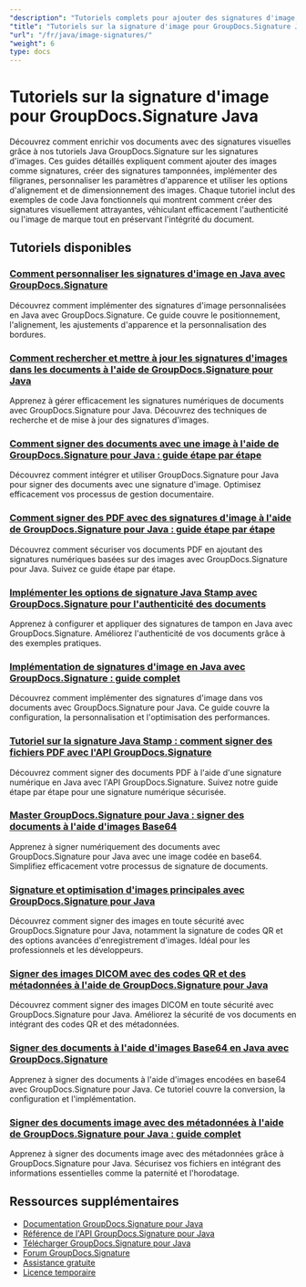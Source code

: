 ```yaml
---
"description": "Tutoriels complets pour ajouter des signatures d'image, des filigranes et des tampons aux documents à l'aide de GroupDocs.Signature pour Java."
"title": "Tutoriels sur la signature d'image pour GroupDocs.Signature Java"
"url": "/fr/java/image-signatures/"
"weight": 6
type: docs
---
```

# Tutoriels sur la signature d'image pour GroupDocs.Signature Java

Découvrez comment enrichir vos documents avec des signatures visuelles grâce à nos tutoriels Java GroupDocs.Signature sur les signatures d'images. Ces guides détaillés expliquent comment ajouter des images comme signatures, créer des signatures tamponnées, implémenter des filigranes, personnaliser les paramètres d'apparence et utiliser les options d'alignement et de dimensionnement des images. Chaque tutoriel inclut des exemples de code Java fonctionnels qui montrent comment créer des signatures visuellement attrayantes, véhiculant efficacement l'authenticité ou l'image de marque tout en préservant l'intégrité du document.

## Tutoriels disponibles

### [Comment personnaliser les signatures d'image en Java avec GroupDocs.Signature](./customize-image-signatures-java-groupdocs-signature/)
Découvrez comment implémenter des signatures d'image personnalisées en Java avec GroupDocs.Signature. Ce guide couvre le positionnement, l'alignement, les ajustements d'apparence et la personnalisation des bordures.

### [Comment rechercher et mettre à jour les signatures d'images dans les documents à l'aide de GroupDocs.Signature pour Java](./groupdocs-signature-java-image-signatures/)
Apprenez à gérer efficacement les signatures numériques de documents avec GroupDocs.Signature pour Java. Découvrez des techniques de recherche et de mise à jour des signatures d'images.

### [Comment signer des documents avec une image à l'aide de GroupDocs.Signature pour Java : guide étape par étape](./sign-documents-image-groupdocs-signature-java/)
Découvrez comment intégrer et utiliser GroupDocs.Signature pour Java pour signer des documents avec une signature d'image. Optimisez efficacement vos processus de gestion documentaire.

### [Comment signer des PDF avec des signatures d'image à l'aide de GroupDocs.Signature pour Java : guide étape par étape](./sign-pdf-image-signature-groupdocs-java/)
Découvrez comment sécuriser vos documents PDF en ajoutant des signatures numériques basées sur des images avec GroupDocs.Signature pour Java. Suivez ce guide étape par étape.

### [Implémenter les options de signature Java Stamp avec GroupDocs.Signature pour l'authenticité des documents](./implement-java-stamp-sign-options-groupdocs-signature/)
Apprenez à configurer et appliquer des signatures de tampon en Java avec GroupDocs.Signature. Améliorez l'authenticité de vos documents grâce à des exemples pratiques.

### [Implémentation de signatures d'image en Java avec GroupDocs.Signature : guide complet](./mastering-image-signatures-java-groupdocs/)
Découvrez comment implémenter des signatures d'image dans vos documents avec GroupDocs.Signature pour Java. Ce guide couvre la configuration, la personnalisation et l'optimisation des performances.

### [Tutoriel sur la signature Java Stamp : comment signer des fichiers PDF avec l'API GroupDocs.Signature](./java-groupdocs-signature-stamp-tutorial/)
Découvrez comment signer des documents PDF à l'aide d'une signature numérique en Java avec l'API GroupDocs.Signature. Suivez notre guide étape par étape pour une signature numérique sécurisée.

### [Master GroupDocs.Signature pour Java : signer des documents à l'aide d'images Base64](./groupdocs-signature-java-base64-image/)
Apprenez à signer numériquement des documents avec GroupDocs.Signature pour Java avec une image codée en base64. Simplifiez efficacement votre processus de signature de documents.

### [Signature et optimisation d'images principales avec GroupDocs.Signature pour Java](./groupdocs-signature-java-image-optimization/)
Découvrez comment signer des images en toute sécurité avec GroupDocs.Signature pour Java, notamment la signature de codes QR et des options avancées d'enregistrement d'images. Idéal pour les professionnels et les développeurs.

### [Signer des images DICOM avec des codes QR et des métadonnées à l'aide de GroupDocs.Signature pour Java](./sign-dicom-images-groupdocs-signature-java/)
Découvrez comment signer des images DICOM en toute sécurité avec GroupDocs.Signature pour Java. Améliorez la sécurité de vos documents en intégrant des codes QR et des métadonnées.

### [Signer des documents à l'aide d'images Base64 en Java avec GroupDocs.Signature](./sign-document-base64-image-groupdocs-signature-java/)
Apprenez à signer des documents à l'aide d'images encodées en base64 avec GroupDocs.Signature pour Java. Ce tutoriel couvre la conversion, la configuration et l'implémentation.

### [Signer des documents image avec des métadonnées à l'aide de GroupDocs.Signature pour Java : guide complet](./sign-image-documents-metadata-groupdocs-signature-java/)
Apprenez à signer des documents image avec des métadonnées grâce à GroupDocs.Signature pour Java. Sécurisez vos fichiers en intégrant des informations essentielles comme la paternité et l'horodatage.

## Ressources supplémentaires

- [Documentation GroupDocs.Signature pour Java](https://docs.groupdocs.com/signature/java/)
- [Référence de l'API GroupDocs.Signature pour Java](https://reference.groupdocs.com/signature/java/)
- [Télécharger GroupDocs.Signature pour Java](https://releases.groupdocs.com/signature/java/)
- [Forum GroupDocs.Signature](https://forum.groupdocs.com/c/signature)
- [Assistance gratuite](https://forum.groupdocs.com/)
- [Licence temporaire](https://purchase.groupdocs.com/temporary-license/)